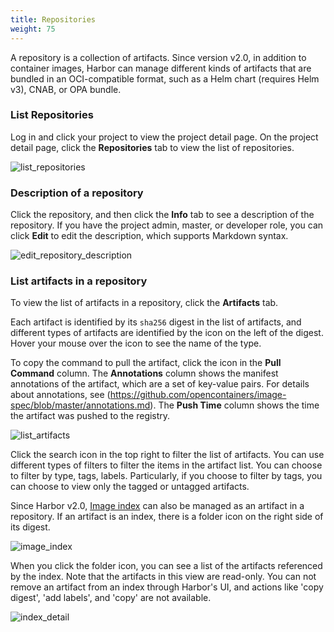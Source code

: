```yaml
---
title: Repositories
weight: 75
---
```


A repository is a collection of artifacts.  Since version v2.0, in addition to container images, Harbor can manage different kinds of artifacts that are bundled in an OCI-compatible format, such as a Helm chart (requires Helm v3), CNAB, or OPA bundle.

### List Repositories

Log in and click your project to view the project detail page. On the project detail page, click the **Repositories** tab to view the list of repositories. 

![list_repositories](../../../img/list-repositories.png)

### Description of a repository

Click the repository, and then click the **Info** tab to see a description of the repository.  If you have the project admin, master, or developer role, you can click **Edit** to edit the description, which supports Markdown syntax.

![edit_repository_description](../../../img/edit-repository-description.png)

### List artifacts in a repository

To view the list of artifacts in a repository, click the **Artifacts** tab. 

Each artifact is identified by its `sha256` digest in the list of artifacts, and different types of artifacts are identified by the icon on the left of the digest. Hover your mouse over the icon to see the name of the type.  

To copy the command to pull the artifact, click the icon in the **Pull Command** column. The **Annotations** column shows the manifest annotations of the artifact, which are a set of key-value pairs.  For details about annotations, see (https://github.com/opencontainers/image-spec/blob/master/annotations.md). The **Push Time** column shows the time the artifact was pushed to the registry.

![list_artifacts](../../../img/list-artifacts.png)

Click the search icon in the top right to filter the list of artifacts. You can use different types of filters to filter the items in the artifact list. You can choose to filter by type, tags, labels. Particularly, if you choose to filter by tags, you can choose to view only the tagged or untagged artifacts.
<!--  this image is missing 
![filter_artifacts](../../../img/filter-artifacts.png)
  -->
  
Since Harbor v2.0, [Image index](https://github.com/opencontainers/image-spec/blob/master/image-index.md) can also be managed as an artifact in a repository.  If an artifact is an index, there is a folder icon on the right side of its digest.

![image_index](../../../img/index-icon.png)

When you click the folder icon, you can see a list of the artifacts referenced by the index.  Note that the artifacts in this view are read-only.  You can not remove an artifact from an index through Harbor's UI, and actions like 'copy digest', 'add labels', and 'copy' are not available.

![index_detail](../../../img/index-detail.png)
